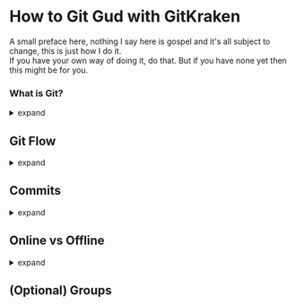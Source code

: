 # How to Git Gud with GitKraken

A small preface here, nothing I say here is gospel and it's all subject to change, this is just how I do it. <br>
If you have your own way of doing it, do that. But if you have none yet then this might be for you.

### What is Git?
<details>
<summary> expand </summary>

As you collaborate on a project and work progresses files will change. A lot.  <br>
Things will get messy, and might break completely at some point. <br>
When that happens you might want to roll back to the most recent working version of your project. With version control, or in our case *git*, that's easy.

GitKraken is just one tool for Git, but I think it's one of most visual and easiest ones. <br>
It gives a nice overview of all previous changes and releases which will help you get a good mental map of the project.
  
</details>

## Git Flow
<details>
<summary> expand </summary>

[Tutorial](https://youtu.be/eTOgjQ9o4vQ)
  
Branches are used to develop features isolated from each other. <br>
Git flow makes it so you don't have to manually handle those yourself, it creates and deletes them for you. <br>

It follows a pattern where you have different type of branches: <br>
- The `stable` branch is the latest release of your project. <br>
- The `develop` branch is your WIP version, merge features into this and test it, once it's stable you can make a new release.  <br>
- The `feature/` branches are where you'll be working.
- The `release/` branches are saved versions of your project.

---
### Features
Feature branches are used for working on new features (duh) and bug fixes. <br>
You should basically never work on the `develop` branch directly, split off into a feature branch first, break shit and once it's stable and you've tested it you can **finish** the feature.
  
When **finishing** a feature branch, GitKraken will merge the feature branch into `develop`, and delete the feature branch from the local repository.

You are encouraged to commit even broken stuff onto your feature branch as it's completely separate, it doesn't affect the project for other people _until_ you **finish** it and merge it with `develop`.

---
  
### Releases
Releases are stable versions of your product.

When **finishing** a release, GitKraken will merge the `release` branch into both `develop` and `stable`. <br>
This creates a tag with the release name for future reference.

Ideally this should be the only way you're merging with `stable`. (except for hotfixes)

---
  
</details>

## Commits
<details>
<summary> expand </summary>
Imagine each commit as a snapshot of a point in time where you can return, to access your project in its earlier state, if necessary.

I prefer doing them very small and incremental steps, I usually commit for invidual functions or files added.

### Staging

[Tutorial](https://support.gitkraken.com/working-with-commits/staging/)

Staging is prepping your files for a commit, you can manually select what to commit. <br>
Say you started on something but plan to change it in the next commit anyways just don't commit it now, make the changes and commit it then. <br>

You can do this per file, line, or block of code. <br>
But most of the time `Stage all changes` will do just fine.
  
---

### Commit Messages

To identify each commit, you provide them with a message - they're a brief statement of what exactly happened in between the last commit and this one. <br>
Put a bit of thought into it, this is the only place where viewers can see not just what has changed, but why. <br>
Think about what future you or other people would want to know about the stuff you just added or changed. <br>
Also make sure it's searchable, so define the scope in the title.

If you're using automated Git Projects you can make [automatically close issues and move cards](https://docs.github.com/en/issues/tracking-your-work-with-issues/linking-a-pull-request-to-an-issue)

Here's my template:
**Summary**
`NEW/CHANGE/FIX/DOCS [SCOPE] (WHAT) EXPLANATION`
**Description**
```
FURTHER DETAIL OF IMPLEMENTATION

LINK TO ISSUE
```

Example:
```
NEW [Player] (Function) Jump()

Added a jump to the player.
o If you press the jump key shortly it jumps 32px
o If you hold it longer it jumps up to 96px

Closes #12
```

---

</details>

## Online vs Offline
<details>
<summary> expand </summary>

Git works both offline and online, the problem is that it doesn't automatically sync with the online version. <br>
This means you'll have to do this manually, by downloading and uploading changes. <br>
In git terms we call this **pushing** and **pulling**.

---
### Push <img align="left" height="32" src="https://user-images.githubusercontent.com/77513543/146288232-02dad3d8-5ef8-466c-a407-e87bec635dcf.png">
_This is basically uploading your changes._ <br>

What is does is take any **local** changes, and applies them to the **remote**. <br>

If your local branch doesn't exist yet it'll create a new one for it, if there is one it'll apply your changes to said branch. <br>
Ideally you shouldn't have changes on it, since there would usually only be one person working on a feature branch in projects our size.

---

### Pull <img align="left" height="32" src="https://user-images.githubusercontent.com/77513543/146287840-b20794cc-d584-48d0-bd67-ab0381a39668.png">
_This is basically downloading your teammates changes._ <br>

What it does is update your **local** project with any changes from the **remote** project. <br>

It's secretly a combination of two actions, **Fetch** and **Merge**. <br>
**_Fetch_** downloads all the changes from the remote project. <br>
**_Merge_** applies said changes to the local project. <br>

Before starting a new feature make sure to _always_ Pull develop first, this reduces the changes of _merge conflicts_.

---

</details>


## (Optional) Groups

